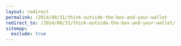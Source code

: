 ```yaml
---
layout: redirect
permalink: /2014/08/31/think-outside-the-box-and-your-wallet
redirect_to: /2014/08/31/think-outside-the-box-and-your-wallet/
sitemap:
  exclude: true
---
```

